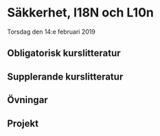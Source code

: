 # Säkkerhet, I18N och L10n

Torsdag den 14:e februari 2019


## Obligatorisk kurslitteratur
## Supplerande kurslitteratur
## Övningar
## Projekt
